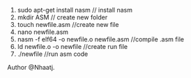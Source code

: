 1. sudo apt-get install nasm // install nasm
2. mkdir ASM // create new folder
3. touch newfile.asm //create new file
4. nano newfile.asm
5. nasm -f elf64 -o newfile.o newfile.asm //compile .asm file
6. ld newfile.o -o newfile //create run file
7. ./newfile //run asm code




Author @Nhaatj.
